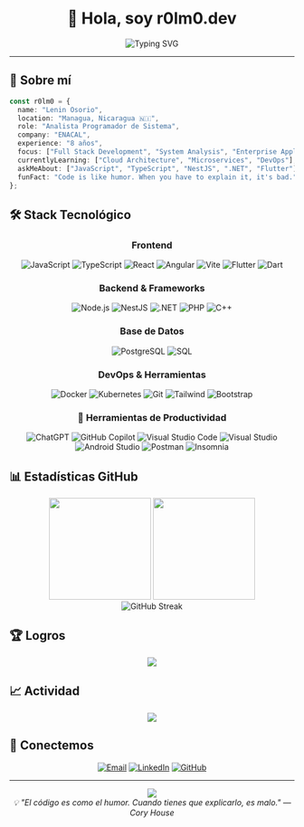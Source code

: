 <div align="center">

# 👋 Hola, soy r0lm0.dev

<img src="https://readme-typing-svg.herokuapp.com?font=Fira+Code&size=22&duration=3000&pause=1000&color=00D9FF&center=true&vCenter=true&width=600&lines=Analista+Programador+de+Sistema;Desarrollador+Full+Stack;ENACAL+-+Managua,+Nicaragua;8+años+de+experiencia" alt="Typing SVG" />

</div>

---

## 🚀 Sobre mí

```typescript
const r0lm0 = {
  name: "Lenin Osorio",
  location: "Managua, Nicaragua 🇳🇮",
  role: "Analista Programador de Sistema",
  company: "ENACAL",
  experience: "8 años",
  focus: ["Full Stack Development", "System Analysis", "Enterprise Applications"],
  currentlyLearning: ["Cloud Architecture", "Microservices", "DevOps"],
  askMeAbout: ["JavaScript", "TypeScript", "NestJS", ".NET", "Flutter"],
  funFact: "Code is like humor. When you have to explain it, it's bad."
};
```

## 🛠️ Stack Tecnológico

<div align="center">

### Frontend
![JavaScript](https://img.shields.io/badge/JavaScript-F7DF1E?style=for-the-badge&logo=javascript&logoColor=black)
![TypeScript](https://img.shields.io/badge/TypeScript-007ACC?style=for-the-badge&logo=typescript&logoColor=white)
![React](https://img.shields.io/badge/React-20232A?style=for-the-badge&logo=react&logoColor=61DAFB)
![Angular](https://img.shields.io/badge/Angular-DD0031?style=for-the-badge&logo=angular&logoColor=white)
![Vite](https://img.shields.io/badge/Vite-646CFF?style=for-the-badge&logo=vite&logoColor=white)
![Flutter](https://img.shields.io/badge/Flutter-02569B?style=for-the-badge&logo=flutter&logoColor=white)
![Dart](https://img.shields.io/badge/Dart-0175C2?style=for-the-badge&logo=dart&logoColor=white)

### Backend & Frameworks
![Node.js](https://img.shields.io/badge/Node.js-339933?style=for-the-badge&logo=node.js&logoColor=white)
![NestJS](https://img.shields.io/badge/NestJS-E0234E?style=for-the-badge&logo=nestjs&logoColor=white)
![.NET](https://img.shields.io/badge/.NET-5C2D91?style=for-the-badge&logo=.net&logoColor=white)
![PHP](https://img.shields.io/badge/PHP-777BB4?style=for-the-badge&logo=php&logoColor=white)
![C++](https://img.shields.io/badge/C++-00599C?style=for-the-badge&logo=c%2B%2B&logoColor=white)

### Base de Datos
![PostgreSQL](https://img.shields.io/badge/PostgreSQL-316192?style=for-the-badge&logo=postgresql&logoColor=white)
![SQL](https://img.shields.io/badge/SQL-4479A1?style=for-the-badge&logo=mysql&logoColor=white)

### DevOps & Herramientas
![Docker](https://img.shields.io/badge/Docker-2496ED?style=for-the-badge&logo=docker&logoColor=white)
![Kubernetes](https://img.shields.io/badge/Kubernetes-326CE5?style=for-the-badge&logo=kubernetes&logoColor=white)
![Git](https://img.shields.io/badge/Git-F05032?style=for-the-badge&logo=git&logoColor=white)
![Tailwind](https://img.shields.io/badge/Tailwind_CSS-38B2AC?style=for-the-badge&logo=tailwind-css&logoColor=white)
![Bootstrap](https://img.shields.io/badge/Bootstrap-563D7C?style=for-the-badge&logo=bootstrap&logoColor=white)

### 🚀 Herramientas de Productividad

![ChatGPT](https://img.shields.io/badge/ChatGPT-74aa9c?style=for-the-badge&logo=openai&logoColor=white)
![GitHub Copilot](https://img.shields.io/badge/GitHub_Copilot-000000?style=for-the-badge&logo=githubcopilot&logoColor=white)
![Visual Studio Code](https://img.shields.io/badge/VS_Code-007ACC?style=for-the-badge&logo=visualstudiocode&logoColor=white)
![Visual Studio](https://img.shields.io/badge/Visual_Studio-5C2D91?style=for-the-badge&logo=visualstudio&logoColor=white)
![Android Studio](https://img.shields.io/badge/Android_Studio-3DDC84?style=for-the-badge&logo=androidstudio&logoColor=white)
![Postman](https://img.shields.io/badge/Postman-FF6C37?style=for-the-badge&logo=postman&logoColor=white)
![Insomnia](https://img.shields.io/badge/Insomnia-4000BF?style=for-the-badge&logo=insomnia&logoColor=white)


</div>

## 📊 Estadísticas GitHub

<div align="center">
  <img height="180" src="https://github-readme-stats.vercel.app/api?username=R0LM0&show_icons=true&theme=tokyonight&include_all_commits=true&count_private=true&hide_border=true&bg_color=0D1117" />
  <img height="180" src="https://github-readme-stats.vercel.app/api/top-langs/?username=R0LM0&layout=compact&langs_count=8&theme=tokyonight&hide_border=true&bg_color=0D1117" />
</div>

<div align="center">
  <img src="https://github-readme-streak-stats.herokuapp.com/?user=R0LM0&theme=tokyonight&hide_border=true&background=0D1117" alt="GitHub Streak" />
</div>

## 🏆 Logros

<div align="center">
  <img src="https://github-profile-trophy.vercel.app/?username=R0LM0&theme=tokyonight&no-frame=true&no-bg=true&margin-w=4&row=1" />
</div>

## 📈 Actividad

<div align="center">
  <img src="https://github-readme-activity-graph.vercel.app/graph?username=R0LM0&theme=tokyo-night&hide_border=true&bg_color=0D1117" />
</div>

## 🤝 Conectemos

<div align="center">

[![Email](https://img.shields.io/badge/Email-D14836?style=for-the-badge&logo=gmail&logoColor=white)](mailto:r0lm033@yahoo.es)
[![LinkedIn](https://img.shields.io/badge/LinkedIn-0077B5?style=for-the-badge&logo=linkedin&logoColor=white)](https://linkedin.com/in/lenin-osorio)
[![GitHub](https://img.shields.io/badge/GitHub-100000?style=for-the-badge&logo=github&logoColor=white)](https://github.com/R0LM0)

</div>

---

<div align="center">
  <img src="https://komarev.com/ghpvc/?username=R0LM0&color=00D9FF&style=for-the-badge&label=PROFILE+VIEWS" />
</div>

<div align="center">
  <i>💡 "El código es como el humor. Cuando tienes que explicarlo, es malo." — Cory House</i>
</div>

